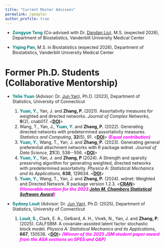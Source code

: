 ```yaml
---
title: "Current Master Advisees"
permalink: /people/
author_profile: true
---
```


- **<span style="color:teal">Zongyue Teng</span>** (Co-advised with Dr. [Dandan Liu](https://www.vumc.org/biostatistics/person/dandan-liu)), M.S. (expected 2026), Department of Biostatistics, Vanderbilt University Medical Center

- **<span style="color:teal">Yiqing Pan</span>**, M.S. in Biostatistics (expected 2026), Department of Biostatistics, Vanderbilt University Medical Center

# Former Ph.D. Students (Collaborative Mentorship)

- **<span style="color:teal">Yelie Yuan</span>** (Advisor: Dr. [Jun Yan](https://statistics.uconn.edu/person/jun-yan/)), Ph.D. (2023), Department of Statistics, University of Connecticut
  1. **<span style="color:teal">Yuan, Y.</span>**, Yan, J. and **Zhang, P.** (2021). Assortativity measures for weighted and directed networks. *Journal of Complex Networks*, **9**(2), cnab017. <[**DOI**](https://doi.org/10.1093/comnet/cnab017)>
  2. Wang, T., Yan, J., **<span style="color:teal">Yuan, Y.</span>** and **Zhang, P.** (2022). Generating directed networks with predetermined assortativity measures. *Statistics and Computing*, **32**(5), 91. <[**DOI**](https://doi.org/10.1007/s11222-022-10161-8)> ***<span style="color:magenta">(Equal contribution)</span>***
  3. **<span style="color:teal">Yuan, Y.</span>**, Wang, T., Yan, J. and **Zhang, P.** (2023). Generating general preferential attachment networks with R package wdnet. *Journal of Data Science*, **21**(3), 538--556. <[**DOI**](https://doi.org/10.6339/23-JDS1110)>
  4. **<span style="color:teal">Yuan, Y.</span>**, Yan, J. and **Zhang, P** (2024). A Strength and sparsity preserving algorithm for generating weighted, directed networks with predetermined assortativity. *Physica A: Statistical Mechanics and its Applications*, **638**, 129634. <[**DOI**](https://doi.org/10.1016/j.physa.2024.129634)>
  5. **<span style="color:teal">Yuan, Y.</span>**, Wang, T., Yan, J. and **Zhang, P.** (2024). wdnet: Weighted and Directed Network. R package version 1.2.3. <[**CRAN**](https://cran.r-project.org/web/packages/wdnet/index.html)> ***<span style="color:magenta">(Honorable mention for the 2023 [John M. Chambers Statistical Software Award](https://community.amstat.org/jointscsg-section/awards/john-m-chambers))</span>***
  
- **<span style="color:teal">Sydney Louit</span>** (Advisor: Dr. [Jun Yan](https://statistics.uconn.edu/person/jun-yan/)), Ph.D. (2025), Department of Statistics, University of Connecticut
  1. **<span style="color:teal">Louit, S.</span>**, Clark, E. A., Gelbard, A. H., Vivek, N., Yan, J. and **Zhang, P.** (2025). CALFSBM: A covariate-assisted latent factor stochastic block model. *Physica A: Statistical Mechanics and its Applications*, **667**, 130536. <[**DOI**](https://doi.org/10.1016/j.physa.2025.130536)> ***<span style="color:magenta">(Winner of the 2025 JSM student paper award from the ASA sections on SPES and Q&P)</span>***
